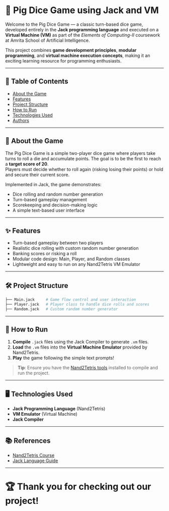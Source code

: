 # 🎲 Pig Dice Game using Jack and VM

Welcome to the Pig Dice Game — a classic turn-based dice game, developed entirely in the **Jack programming language** and executed on a **Virtual Machine (VM)** as part of the *Elements of Computing-II* coursework at Amrita School of Artificial Intelligence.

This project combines **game development principles**, **modular programming**, and **virtual machine execution concepts**, making it an exciting learning resource for programming enthusiasts.

---

## 📜 Table of Contents
- [About the Game](#about-the-game)
- [Features](#features)
- [Project Structure](#project-structure)
- [How to Run](#how-to-run)
- [Technologies Used](#technologies-used)
- [Authors](#authors)

---

## 🎯 About the Game

The Pig Dice Game is a simple two-player dice game where players take turns to roll a die and accumulate points. The goal is to be the first to reach a **target score of 20**.  
Players must decide whether to roll again (risking losing their points) or hold and secure their current score.

Implemented in Jack, the game demonstrates:
- Dice rolling and random number generation
- Turn-based gameplay management
- Scorekeeping and decision-making logic
- A simple text-based user interface

---

## ✨ Features
- Turn-based gameplay between two players
- Realistic dice rolling with custom random number generation
- Banking scores or risking a roll
- Modular code design: Main, Player, and Random classes
- Lightweight and easy to run on any Nand2Tetris VM Emulator

---

## 🛠 Project Structure
```bash
├── Main.jack     # Game flow control and user interaction
├── Player.jack   # Player class to handle dice rolls and scores
├── Random.jack   # Custom random number generator
```

---

## 🚀 How to Run

1. **Compile** `.jack` files using the Jack Compiler to generate `.vm` files.
2. **Load** the `.vm` files into the **Virtual Machine Emulator** provided by Nand2Tetris.
3. **Play** the game following the simple text prompts!

> **Tip**: Ensure you have the [Nand2Tetris tools](https://www.nand2tetris.org/software) installed to compile and run the project.

---

## 🖥️ Technologies Used
- **Jack Programming Language** (Nand2Tetris)
- **VM Emulator** (Virtual Machine)
- **Jack Compiler**

---

## 📚 References
- [Nand2Tetris Course](https://www.nand2tetris.org/)
- [Jack Language Guide](https://www.nand2tetris.org/project-based-course)

---

# 🏆 Thank you for checking out our project!
